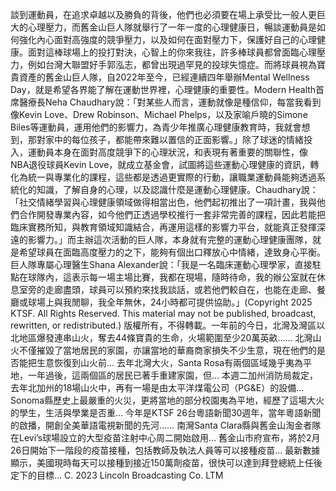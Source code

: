 談到運動員，在追求卓越以及勝負的背後，他們也必須要在場上承受比一般人更巨大的心理壓力，而舊金山巨人隊就舉行了一年一度的心理健康日，暢談運動員是如何強化內心面對高強度的競爭壓力，以及如何在面對壓力下，保護好自己的心理健康。面對這棒球場上的投打對決，心智上的你來我往，許多棒球員都曾面臨心理壓力，例如台灣大聯盟好手郭泓志，都曾出現過罕見的投球失憶症。而將球員視為寶貴資產的舊金山巨人隊，自2022年至今，已經連續四年舉辦Mental Wellness Day，就是希望各界能了解在運動世界裡，心理健康的重要性。Modern Health首席醫療長Neha Chaudhary說：「對某些人而言，運動就像是種信仰，每當我看到像Kevin Love、Drew Robinson、Michael Phelps，以及家喻戶曉的Simone Biles等運動員，運用他們的影響力，為青少年推廣心理健康教育時，我就會想到，那對家中的每位孩子，都能帶來難以置信的正面影響。」除了球迷的情緒投入，運動員本身在面對高度競爭下的心理狀況，和表現有著重要的關聯性，像NBA退役球員Kevin Love，就成立基金會，試圖將這些運動心理健康的資訊，轉化為統一與專業化的課程，這些都是透過更實際的行動，讓職業運動員能夠透過系統化的知識，了解自身的心理，以及認識什麼是運動心理健康。Chaudhary說：「社交情緒學習與心理健康領域做得相當出色，他們起初推出了一項計畫，我與他們合作開發專業內容，如今他們正透過學校推行一套非常完善的課程，因此若能把臨床實務所知，與教育領域知識結合，再運用這樣的影響力平台，就能真正發揮深遠的影響力。」而主辦這次活動的巨人隊，本身就有完整的運動心理健康團隊，就是希望球員在面臨高度壓力的之下，能夠有個出口釋放心中情緒，達致身心平衡。巨人隊專屬心理醫生Shana Alexander說：「我是一名臨床運動心理學家，直接駐點在球隊內，這表示每一場主場比賽，我都在現場，隨時待命，我的辦公室就在休息室旁的走廊盡頭，球員可以預約來找我談話，或若他們較自在，也能在走廊、餐廳或球場上與我閒聊，我全年無休，24小時都可提供協助。」(Copyright 2025 KTSF. All Rights Reserved. This material may not be published, broadcast, rewritten, or redistributed.)
版權所有，不得轉載。一年前的今日，北灣及灣區以北地區爆發連串山火，奪去44條寶貴的生命，火場範圍至少20萬英畝…… 北灣山火不僅摧毀了當地居民的家園，亦讓當地的華裔商家損失不少生意，現在他們的是否能把生意恢復到山火前… 去年北灣大火，Santa Rosa有兩個區域幾乎夷為平地，一年過後，這兩個區的居民已著手重建家園，但… 本週二加州消防局裁定，去年北加州的18場山火中，再有一場是由太平洋煤電公司（PG&E）的設備… Sonoma縣歷史上最嚴重的火災，更將當地的部分校園夷為平地，經歷了這場大火的學生，生活與學業是否重… 今年是KTSF 26台粵語新聞30週年，當年粵語新聞的啟播，開創全美華語電視新聞的先河…… 南灣Santa Clara縣與舊金山淘金者隊在Levi’s球場設立的大型疫苗注射中心周二開始啟用… 舊金山市府宣布，將於2月26日開始下一階段的疫苗接種，包括教師及執法人員等可以接種疫苗… 最新數據顯示，美國現時每天可以接種到接近150萬劑疫苗，很快可以達到拜登總統上任後定下的目標… 
			C. 2023 Lincoln Broadcasting Co. LTM		